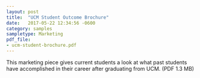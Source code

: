 ```yaml
---
layout: post
title:  "UCM Student Outcome Brochure"
date:   2017-05-22 12:34:56 -0600
category: samples
sampletype: Marketing
pdf_file: 
- ucm-student-brochure.pdf
---
```


This marketing piece gives current students a look at what past students have accomplished in their career after graduating from UCM. (PDF 1.3 MB)

<span class="pdf-container"></span>
